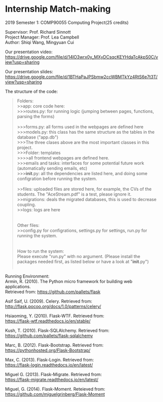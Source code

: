 # Internship Match-making
2019 Semester 1: COMP90055 Computing Project(25 credits)
  
  
Supervisor:       Prof. Richard Sinnott  
Project Manager:  Prof. Lea Campbell  
Author:           Shiqi Wang, Mingyuan Cui  
  
    
Our presentation video:    <br>
https://drive.google.com/file/d/14lO3wrx0y_MXyDCsqcKEYHdaTcAkpS0C/view?usp=sharing    
  
Our presentation slides:  <br>
https://drive.google.com/file/d/1BTHaPaJPSbmw2ccWBMTkYz4RtS6e7t3T/view?usp=sharing    
  
The structure of the code:  <br>
>Folders:  <br>
    >>app: core code here:   
        >>>routes.py: for running logic (jumping between pages, functions, parsing the forms)  <br>    
        >>>forms.py: all forms used in the webpages are defined here  <br>
        >>>models.py: this class has the same structure as the tables in the database ("app.db")  <br>
        >>>The three clases above are the most important classes in this project.  <br>
        >>>Folder: templates  <br>
            >>>>all frontend webpages are defined here.  <br>
        >>>emails and tasks: interfaces for some potential future work (automatically sending emails, etc)  <br>
        >>>__init__.py: all the dependencies are listed here, and doing some configration before running the system.  <br>
        <br>
    >>files: uploaded files are stored here, for example, the CVs of the students. The "AceStream.pdf" is a test, please ignore it.<br>
    >>migrations: deals the migrated databases, this is used to decrease coupling. <br>
    >>logs: logs are here <br>  
     <br>
>Other files:  <br>
    >>config.py for configrations, settings.py for settings, run.py for running the system.   <br> 
    <br>  
How to run the system:    <br>
Please execute "run.py" with no argument. (Please install the packages needed first, as listed below or have a look at "__init__.py")    
    <br>  
      
Running Environment:  <br>
Armin, R. (2010). The Python micro framework for building web applications.  
Retrieved from: https://github.com/pallets/flask   
  
Asif Saif, U. (2009). Celery. Retrieved from:  
http://flask.pocoo.org/docs/1.0/patterns/celery/  
  
Hsiaoming, Y. (2010). Flask-WTF. Retrieved from:  
https://flask-wtf.readthedocs.io/en/stable/   
  
Kush, T. (2010). Flask-SQLAlchemy. Retrieved from:   
https://github.com/pallets/flask-sqlalchemy  
  
Marc, B. (2012). Flask-Bootstrap. Retrieved from:   
https://pythonhosted.org/Flask-Bootstrap/  
  
Max, C. (2013). Flask-Login. Retrieved from:  
https://flask-login.readthedocs.io/en/latest/  
  
Miguel G. (2013). Flask-Migrate. Retrieved from:   
https://flask-migrate.readthedocs.io/en/latest/  
   
Miguel, G. (2014). Flask-Moment. Reteieved from:   
https://github.com/miguelgrinberg/Flask-Moment  
   


